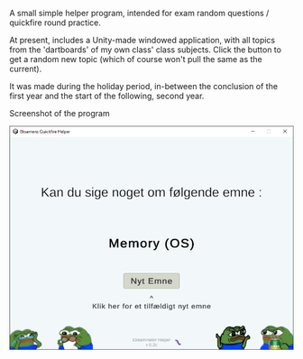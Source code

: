 A small simple helper program, intended for exam random questions / quickfire round practice.

At present, includes a Unity-made windowed application, with all topics from the 'dartboards' of my own class' class subjects.
Click the button to get a random new topic (which of course won't pull the same as the current).

It was made during the holiday period, in-between the conclusion of the first year and the start of the following, second year.

<p>Screenshot of the program</p>
<img src="SS EQH.png">
